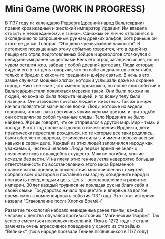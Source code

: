 # Mini Game (WORK IN PROGRESS)
В 1137 году по календарю Редверга(древний народ Вальтсардии) правил кровожадный и жестокий император Ирдвинг. Им владела страсть к неизведанному, к тайнам.
Однажды он лично отправился в экспедицию по заброшенным руинам древних эльфов, хотя раньше он этого не делал. Говорил: "Это дело чрезвычайной важности". В летописях посвященных этому событию говорится, что в одной из пещер его отряд подготовленных бойцов и археологов столкнулся с невиданными ранее существами
Весь его отряд загадочно исчез, но он чудом остался жив, забрав с собой древний артефакт.
Люди которые видели его в тот день говорили, что он избегал диалогов с кем-либо, только и бредил о каком-то предании и шифре святых.
В ночь в его замке случился мощный хлопок, который услышали даже на окраине города.
Никто не знает, что именно произошло, но после этих событий в Вальтсардии стали появляться мерзкие твари. Они были похожи на людей, но кожа их была покрыта чешуей, и по всему телу были плавники.
Они атаковали простых людей и животных.
Так же в мире начали появляться магические волки. Люди, которые их видели говорили, что их глаза светились ярким желтым цветом, и при ходьбе они оставляли за собой туманные следы.
Тело Ирдвинга не было найдено. Жрецы говорят, что он отправился в другой мир. Мир - тьмы и холода.
В этот год после загадочного исчезновения Ирдвинга, дети практически перестали рождаться, но те которые все таки родились, были абсолютно здоровы, физически сильны и имели первоклассные навыки в своем деле. Каждый из этих людей запомнился народу как уважаемый, честный человек.
Люди первое время не знали о появление новых враждебных существ. Многие погибли, многие исчезли без вести. И на плечи этих гениев легла невероятно большая ответственность по восстановлению этого мира
Временное правительство предвидя последствия многочисленных смертей, собрало всех ораторов и поставило им задачу объединить народ и поставить перед людьми цель. Цель - восстановление и развитие империи.
30 лет каждый трудился не покладая рук на благо себя и своей семьи. Государство начало процветать и впервые за долгое время смогло компенсировать события 1137 года. Этот этап историки назвали "Становление после Хлопка Времён"

Развитие технологий набрало невиданные ранее темпы, каждый человек с детства обучался противостоянию "Магическим тварям". Так успело смениться несколько поколений. Пока в 1272 году не стали замечать очень агрессивное поведение у одного из старейших "Великих" (так в народе прозвали Гениев появившихся в 1137 году) 

